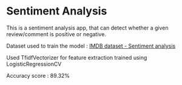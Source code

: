 # Sentiment Analysis
This is a sentiment analysis app, that can detect whether a given review/comment is positive or negative.

Dataset used to train the model : [IMDB dataset - Sentiment analysis](https://www.kaggle.com/datasets/columbine/imdb-dataset-sentiment-analysis-in-csv-format?select=Train.csv)

Used TfidfVectorizer for feature extraction trained using LogisticRegressionCV

Accuracy score : 89.32%
